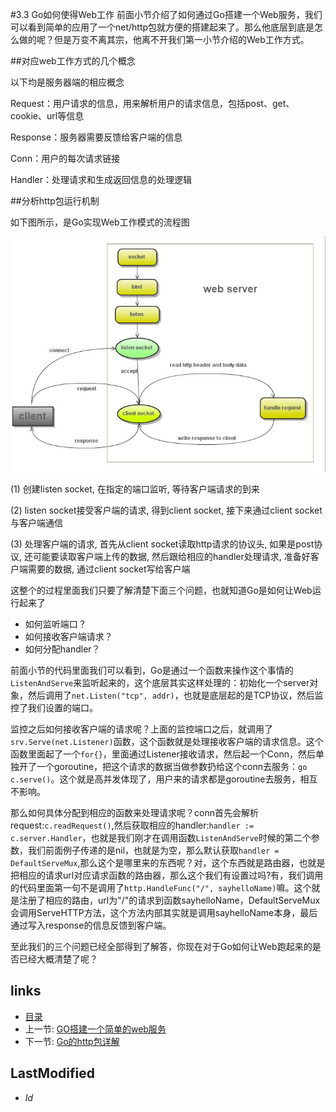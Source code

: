 #3.3 Go如何使得Web工作
前面小节介绍了如何通过Go搭建一个Web服务，我们可以看到简单的应用了一个net/http包就方便的搭建起来了。那么他底层到底是怎么做的呢？但是万变不离其宗，他离不开我们第一小节介绍的Web工作方式。

##对应web工作方式的几个概念

以下均是服务器端的相应概念

Request：用户请求的信息，用来解析用户的请求信息，包括post、get、cookie、url等信息

Response：服务器需要反馈给客户端的信息

Conn：用户的每次请求链接

Handler：处理请求和生成返回信息的处理逻辑

##分析http包运行机制

如下图所示，是Go实现Web工作模式的流程图

![](images/3.3.http.png?raw=true)

(1) 创建listen socket, 在指定的端口监听, 等待客户端请求的到来

(2) listen socket接受客户端的请求, 得到client socket, 接下来通过client socket与客户端通信

(3) 处理客户端的请求, 首先从client socket读取http请求的协议头, 如果是post协议, 还可能要读取客户端上传的数据, 然后跟给相应的handler处理请求, 准备好客户端需要的数据, 通过client socket写给客户端

这整个的过程里面我们只要了解清楚下面三个问题，也就知道Go是如何让Web运行起来了

- 如何监听端口？
- 如何接收客户端请求？
- 如何分配handler？

前面小节的代码里面我们可以看到，Go是通过一个函数来操作这个事情的`ListenAndServe`来监听起来的，这个底层其实这样处理的：初始化一个server对象，然后调用了`net.Listen("tcp", addr)`，也就是底层起的是TCP协议，然后监控了我们设置的端口。

监控之后如何接收客户端的请求呢？上面的监控端口之后，就调用了`srv.Serve(net.Listener)`函数，这个函数就是处理接收客户端的请求信息。这个函数里面起了一个`for{}`，里面通过Listener接收请求，然后起一个Conn，然后单独开了一个goroutine，把这个请求的数据当做参数扔给这个conn去服务：`go c.serve()`。这个就是高并发体现了，用户来的请求都是goroutine去服务，相互不影响。

那么如何具体分配到相应的函数来处理请求呢？conn首先会解析request:`c.readRequest()`,然后获取相应的handler:`handler := c.server.Handler`，也就是我们刚才在调用函数`ListenAndServe`时候的第二个参数，我们前面例子传递的是nil，也就是为空，那么默认获取`handler = DefaultServeMux`,那么这个是哪里来的东西呢？对，这个东西就是路由器，也就是把相应的请求url对应请求函数的路由器，那么这个我们有设置过吗?有，我们调用的代码里面第一句不是调用了`http.HandleFunc("/", sayhelloName)`嘛。这个就是注册了相应的路由，url为"/"的请求到函数sayhelloName，DefaultServeMux会调用ServeHTTP方法，这个方法内部其实就是调用sayhelloName本身，最后通过写入response的信息反馈到客户端。

至此我们的三个问题已经全部得到了解答，你现在对于Go如何让Web跑起来的是否已经大概清楚了呢？


## links
   * [目录](<preface.md>)
   * 上一节: [GO搭建一个简单的web服务](<3.2.md>)
   * 下一节: [Go的http包详解](<3.4.md>)

## LastModified 
   * $Id$
